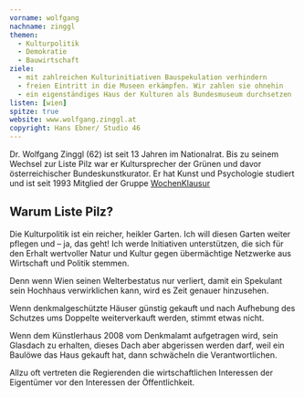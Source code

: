 ```yaml
---
vorname: wolfgang
nachname: zinggl
themen:
  - Kulturpolitik
  - Demokratie
  - Bauwirtschaft
ziele:
  - mit zahlreichen Kulturinitiativen Bauspekulation verhindern
  - freien Eintritt in die Museen erkämpfen. Wir zahlen sie ohnehin
  - ein eigenständiges Haus der Kulturen als Bundesmuseum durchsetzen
listen: [wien]
spitze: true
website: www.wolfgang.zinggl.at
copyright: Hans Ebner/ Studio 46
---
```


Dr. Wolfgang Zinggl (62) ist seit 13 Jahren im Nationalrat. Bis zu seinem Wechsel zur Liste Pilz war er Kultursprecher der Grünen und davor österreichischer Bundeskunstkurator. Er hat Kunst und Psychologie studiert und ist seit 1993 Mitglied der Gruppe [WochenKlausur](www.wochenklausur.at)

## Warum Liste Pilz?

Die Kulturpolitik ist ein reicher, heikler Garten. Ich will diesen Garten weiter pflegen und – ja, das geht!
Ich werde Initiativen unterstützen, die sich für den Erhalt wertvoller Natur und Kultur gegen übermächtige Netzwerke aus Wirtschaft und Politik stemmen.

Denn wenn Wien seinen Welterbestatus nur verliert, damit ein Spekulant sein Hochhaus verwirklichen kann, wird es Zeit genauer hinzusehen.

Wenn denkmalgeschützte Häuser günstig gekauft und nach Aufhebung des Schutzes ums Doppelte weiterverkauft werden, stimmt etwas nicht.

Wenn dem Künstlerhaus 2008 vom Denkmalamt aufgetragen wird, sein Glasdach zu erhalten, dieses Dach aber abgerissen werden darf, weil ein Baulöwe das Haus gekauft hat, dann schwächeln die Verantwortlichen.

Allzu oft vertreten die Regierenden die wirtschaftlichen Interessen der Eigentümer vor den Interessen der Öffentlichkeit.
